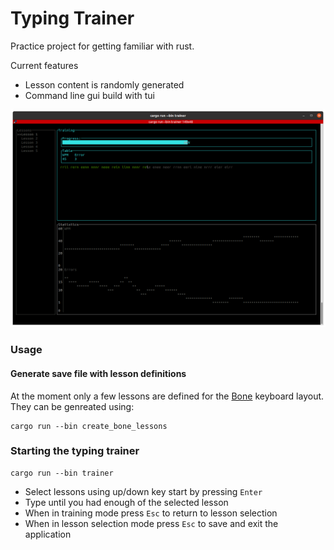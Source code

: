 # Typing Trainer
Practice project for getting familiar with rust. 

Current features
- Lesson content is randomly generated
- Command line gui build with tui

![Screenshot](Screenshot.png)
### Usage
#### Generate save file with lesson definitions
At the moment only a few lessons are defined for the [Bone](https://www.neo-layout.org/Layouts/bone/) keyboard layout. They can be genreated using: 
```
cargo run --bin create_bone_lessons
```
### Starting the typing trainer
```
cargo run --bin trainer
```
- Select lessons using up/down key start by pressing `Enter`
- Type until you had enough of the selected lesson
- When in training mode press `Esc` to return to lesson selection
- When in lesson selection mode press `Esc` to save and exit the application


